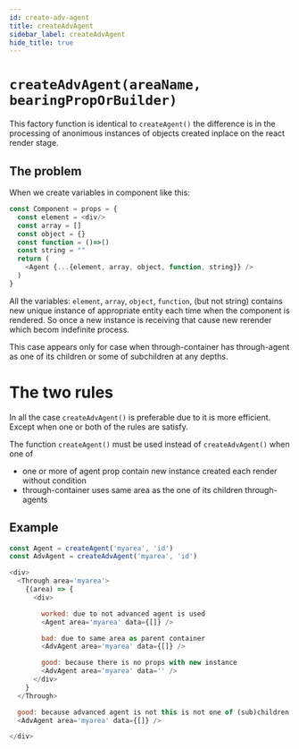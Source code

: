 ```yaml
---
id: create-adv-agent
title: createAdvAgent
sidebar_label: createAdvAgent
hide_title: true
---
```


# `createAdvAgent(areaName, bearingPropOrBuilder)`

This factory function is identical to `createAgent()` the difference is in the processing of anonimous instances of objects created inplace on the react render stage.

## The problem

When we create variables in component like this:

```js 
const Component = props = {
  const element = <div/>
  const array = []
  const object = {}
  const function = ()=>()
  const string = ""
  return (
    <Agent {...{element, array, object, function, string}} />
  )
}
```

All the variables: `element`, `array`, `object`, `function`, (but not string) contains
new unique instance of appropriate entity each time when the component is rendered. So
once a new instance is receiving that cause new rerender which becom indefinite process.

This case appears only for case when through-container has through-agent as one of its
children or some of subchildren at any depths.

# The two rules

In all the case `createAdvAgent()` is preferable due to it is more efficient.
Except when one or both of the rules are satisfy.

The function `createAgent()` must be used instead of `createAdvAgent()` when
one of

* one or more of agent prop contain new instance created each render without condition 
* through-container uses same area as the one of its children through-agents

## Example

```js
const Agent = createAgent('myarea', 'id')
const AdvAgent = createAdvAgent('myarea', 'id')

<div>
  <Through area='myarea'>
    {(area) => {
      <div>

        worked: due to not advanced agent is used
        <Agent area='myarea' data={[]} />

        bad: due to same area as parent container
        <AdvAgent area='myarea' data={[]} />

        good: because there is no props with new instance
        <AdvAgent area='myarea' data='' />
      </div>
    }
  </Through>

  good: because advanced agent is not this is not one of (sub)children
  <AdvAgent area='myarea' data={[]} />

</div>
```
